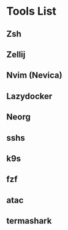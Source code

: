 # Tools List

## Zsh

## Zellij

## Nvim (Nevica)

## Lazydocker

## Neorg

## sshs

## k9s

## fzf

## atac

## termashark
